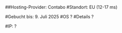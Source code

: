##Hosting-Provider: Contabo
#Standort: EU (12-17 ms)

#Gebucht bis: 9. Juli 2025
#OS ?
#Details ?

#IP: ?


